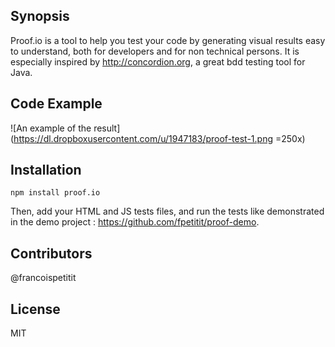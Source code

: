 ## Synopsis

Proof.io is a tool to help you test your code by generating visual results easy to understand, both for developers and for non technical persons.
It is especially inspired by http://concordion.org, a great bdd testing tool for Java.

## Code Example

![An example of the result](https://dl.dropboxusercontent.com/u/1947183/proof-test-1.png =250x)

## Installation

```
npm install proof.io
```

Then, add your HTML and JS tests files, and run the tests like demonstrated in the demo project :
https://github.com/fpetitit/proof-demo.

## Contributors

@francoispetitit

## License

MIT
